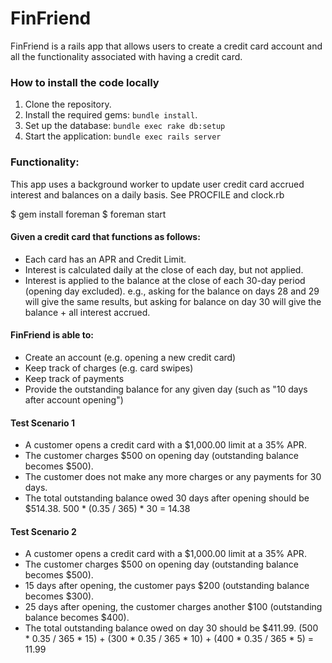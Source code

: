# FinFriend

FinFriend is a rails app that allows users to create a credit card account and all the functionality associated with having a credit card.

### How to install the code locally

1. Clone the repository.
2. Install the required gems: `bundle install`.
3. Set up the database: `bundle exec rake db:setup`
4. Start the application: `bundle exec rails server`

### Functionality:

This app uses a background worker to update user credit card accrued interest and balances on a daily basis. See PROCFILE and clock.rb

$ gem install foreman
$ foreman start

#### Given a credit card that functions as follows:
- Each card has an APR and Credit Limit.
- Interest is calculated daily at the close of each day, but not applied.
- Interest is applied to the balance at the close of each 30-day period (opening day excluded).
  e.g., asking for the balance on days 28 and 29 will give the same results, but asking for balance on day 30 will give the balance + all interest accrued.
#### FinFriend is able to:
- Create an account (e.g. opening a new credit card)
- Keep track of charges (e.g. card swipes)
- Keep track of payments
- Provide the outstanding balance for any given day (such as "10 days after account opening")

#### Test Scenario 1
- A customer opens a credit card with a $1,000.00 limit at a 35% APR.
- The customer charges $500 on opening day (outstanding balance becomes $500).
- The customer does not make any more charges or any payments for 30 days.
- The total outstanding balance owed 30 days after opening should be $514.38.
500 * (0.35 / 365) * 30 = 14.38
#### Test Scenario 2
- A customer opens a credit card with a $1,000.00 limit at a 35% APR.
- The customer charges $500 on opening day (outstanding balance becomes $500).
- 15 days after opening, the customer pays $200 (outstanding balance becomes $300).
- 25 days after opening, the customer charges another $100 (outstanding balance becomes $400).
- The total outstanding balance owed on day 30 should be $411.99.
(500 * 0.35 / 365 * 15) + (300 * 0.35 / 365 * 10) + (400 * 0.35 / 365 * 5) = 11.99
